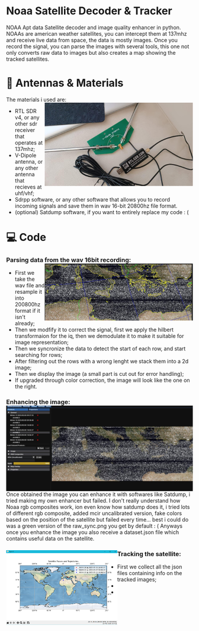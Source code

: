 # Noaa Satellite Decoder & Tracker
NOAA Apt data Satellite decoder and image quality enhancer in python. NOAAs are american weather satellites, you can intercept them at 137mhz and receive live data from space, the data is mostly images. Once you record the signal, you can parse the images with several tools, this one not only converts raw data to images but also creates a map showing the tracked satellites. 

# 📡 Antennas & Materials
The materials i used are: <img src="media/sdr-antenna.jpg" align="right" width="400">
- RTL SDR v4, or any other sdr receiver that operates at 137mhz;
- V-Dipole antenna, or any other antenna that recieves at uhf/vhf;
- Sdrpp software, or any other software that allows you to record incoming signals and save them in wav 16-bit 20800hz file format.
- (optional) Satdump software, if you want to entirely replace my code : (

# 💻 Code

### Parsing data from the wav 16bit recording: <img src="media/noaa-img1.jpg" align="right" width="400">
- First we take the wav file and resample it into 200800hz format if it isn't already;
- Then we modfify it to correct the signal, first we apply the hilbert transformaion for the iq, then we demodulate it to make it suitable for image representation;
- Then we syncronize the data to detect the start of each row, and start searching for rows;
- After filtering out the rows with a wrong lenght we stack them into a 2d image;
- Then we display the image (a small part is cut out for error handling);
- If upgraded through color correction, the image will look like the one on the right.

### Enhancing the image: <img src="media/noaa-img2.jpg" align="right" width="600">
Once obtained the image you can enhance it with softwares like Satdump, i tried making my own enhancer but failed. I don't really understand how Noaa rgb composites work, ion even know how satdump does it, i tried lots of different rgb composite, added mcir uncalibrated version, fake colors based on the position of the satellite but failed every time... best i could do was a green version of the raw_sync.png you get by default : (
Anyways once you enhance the image you also receive a dataset.json file which contains useful data on the satellite. 

### Tracking the satellite: <img src="media/noaa-map.png" align="left" width="300">
  - First we collect all the json files containing info on the tracked images;
  -
  -
  

